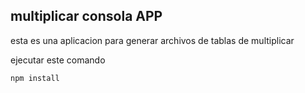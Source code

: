 

## multiplicar consola APP

esta es una aplicacion para generar archivos de tablas de multiplicar 


ejecutar este comando

```
npm install

```